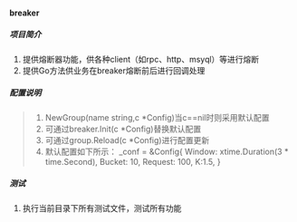 #### breaker

##### 项目简介
1. 提供熔断器功能，供各种client（如rpc、http、msyql）等进行熔断
2. 提供Go方法供业务在breaker熔断前后进行回调处理

##### 配置说明
> 1. NewGroup(name string,c *Config)当c==nil时则采用默认配置
> 2. 可通过breaker.Init(c *Config)替换默认配置
> 3. 可通过group.Reload(c *Config)进行配置更新
> 4. 默认配置如下所示：
    _conf = &Config{
            Window:  xtime.Duration(3 * time.Second),
            Bucket:  10,
            Request: 100,
            K:1.5,
    }

##### 测试
1. 执行当前目录下所有测试文件，测试所有功能
